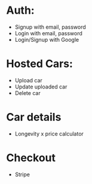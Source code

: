 # Auth:

- Signup with email, password
- Login with email, password
- Login/Signup with Google

# Hosted Cars:

- Upload car
- Update uploaded car
- Delete car

# Car details

- Longevity x price calculator

# Checkout

- Stripe
